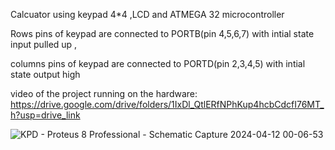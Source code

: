 Calcuator using keypad 4*4 ,LCD and ATMEGA 32 microcontroller



Rows pins of keypad are connected to PORTB(pin 4,5,6,7) with intial state input pulled up ,

columns pins of keypad are connected to PORTD(pin 2,3,4,5) with intial state output high



video of the project running on the hardware:
https://drive.google.com/drive/folders/1IxDl_QtlERfNPhKup4hcbCdcfI76MT_h?usp=drive_link



![KPD - Proteus 8 Professional - Schematic Capture 2024-04-12 00-06-53](https://github.com/walid31000/Calculator/assets/95383146/d48b6728-7abd-4eeb-b6ce-0a1d7ad9fe78)
